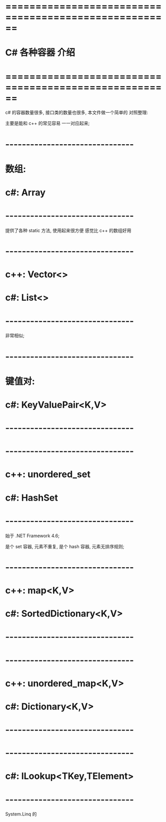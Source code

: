# ====================================================== #
#      C# 各种容器 介绍
# ====================================================== #

c# 的容器数量很多, 接口类的数量也很多, 本文件做一个简单的 对照整理:

主要是能和 c++ 的常见容易 一一对应起来;



# ------------------------------- #
#  数组:
#  c#:      Array
# ------------------------------- #
提供了各种 static 方法, 使用起来很方便
感觉比 c++ 的数组好用



# ------------------------------- #
#  c++:     Vector<>
#  c#:      List<>
# ------------------------------- #
非常相似;




# ------------------------------- #
#  键值对:
#  c#:      KeyValuePair<K,V>
# ------------------------------- #



# ------------------------------- #
#  c++:     unordered_set<K>
#  c#:      HashSet<K>
# ------------------------------- #
始于 .NET Framework 4.6;

是个 set 容器, 元素不重复, 
是个 hash 容器, 元素无排序规则;


# ------------------------------- #
#  c++:     map<K,V>
#  c#:      SortedDictionary<K,V>
# ------------------------------- #




# ------------------------------- #
#  c++:     unordered_map<K,V>
#  c#:      Dictionary<K,V>
# ------------------------------- #




# ------------------------------- #
#  
#  c#:      ILookup<TKey,TElement>
# ------------------------------- #
System.Linq 的






